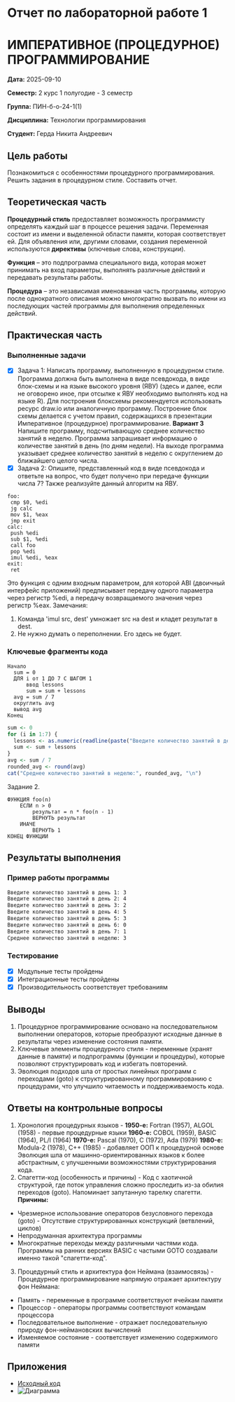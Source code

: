 


# Отчет по лабораторной работе 1
# ИМПЕРАТИВНОЕ (ПРОЦЕДУРНОЕ) ПРОГРАММИРОВАНИЕ

**Дата:** 2025-09-10

**Семестр:** 2 курс 1 полугодие - 3 семестр

**Группа:** ПИН-б-о-24-1(1)

**Дисциплина:** Технологии программирования

**Студент:** Герда Никита Андреевич

## Цель работы
Познакомиться с особенностями процедурного программирования. Решить задания в
процедурном стиле. Составить отчет.

## Теоретическая часть
**Процедурный стиль** предоставляет возможность программисту определять каждый шаг в
процессе решения задачи. Переменная состоит из имени и выделенной области памяти, которая соответствует ей. 
Для объявления или, другими словами, создания переменной используются **директивы** (ключевые слова, конструкции). 

**Функция** – это подпрограмма специального вида, которая может принимать на вход параметры, выполнять различные действий и передавать результаты работы. 

**Процедура** – это независимая именованная часть программы, которую после однократного описания можно многократно вызвать по имени из последующих частей программы для выполнения определенных действий.

## Практическая часть

### Выполненные задачи
- [x] Задача 1: Написать программу, выполненную в процедурном стиле. Программа должна быть выполнена в виде псевдокода, в виде блок-схемы и на языке высокого уровня (ЯВУ) (здесь и далее, если не оговорено иное, при отсылке к ЯВУ необходимо выполнять код на языке R). Для построения блоксхемы рекомендуется использовать ресурс draw.io или аналогичную программу. Построение блок схемы делается с учетом правил, содержащихся в презентации Императивное (процедурное) программирование.
**Вариант 3**
Напишите программу, подсчитывающую среднее количество занятий в неделю. Программа запрашивает информацию о количестве занятий в день (по дням недели). На выходе программа указывает среднее количество занятий в неделю с округлением до ближайшего целого числа.
- [x] Задача 2: Опишите, представленный код в виде псевдокода и ответьте на вопрос, что будет получено при передаче функции числа 7? Также реализуйте данный алгоритм на ЯВУ. 
```assembler
foo:
 cmp $0, %edi
 jg calc
 mov $1, %eax
 jmp exit
calc:
 push %edi
 sub $1, %edi
 call foo
 pop %edi
 imul %edi, %eax
exit:
 ret
```
Это функция с одним входным параметром, для которой ABI (двоичный интерфейс приложений)
предписывает передачу одного параметра через регистр %edi, а передачу возвращаемого значения через
регистр %eax. 
Замечания:
1) Команда 'imul src, dest' умножает src на dest и кладет результат в dest.
2) Не нужно думать о переполнении. Его здесь не будет.

### Ключевые фрагменты кода
```text
Начало
  sum = 0
  ДЛЯ i от 1 ДО 7 С ШАГОМ 1 
      ввод lessons
      sum = sum + lessons
  avg = sum / 7
  округлить avg
  вывод avg
Конец
```
```R
sum <- 0
for (i in 1:7) {
  lessons <- as.numeric(readline(paste("Введите количество занятий в день", i, ": ")))
  sum <- sum + lessons
}
avg <- sum / 7
rounded_avg <- round(avg)
cat("Среднее количество занятий в неделю:", rounded_avg, "\n")
```

Задание 2.
```text
ФУНКЦИЯ foo(n)
    ЕСЛИ n > 0
        результат = n * foo(n - 1)
        ВЕРНУТЬ результат
    ИНАЧЕ
        ВЕРНУТЬ 1
КОНЕЦ ФУНКЦИИ
```

## Результаты выполнения

### Пример работы программы
```bash
Введите количество занятий в день 1: 3
Введите количество занятий в день 2: 4
Введите количество занятий в день 3: 2
Введите количество занятий в день 4: 5
Введите количество занятий в день 5: 3
Введите количество занятий в день 6: 0
Введите количество занятий в день 7: 1
Среднее количество занятий в неделю: 3
```

### Тестирование
- [x] Модульные тесты пройдены
- [x] Интеграционные тесты пройдены
- [x] Производительность соответствует требованиям

## Выводы
1. Процедурное программирование основано на последовательном выполнении операторов, которые преобразуют исходные данные в результаты через изменение состояния памяти.
2. Ключевые элементы процедурного стиля - переменные (хранят данные в памяти) и подпрограммы (функции и процедуры), которые позволяют структурировать код и избегать повторений.
3. Эволюция подходов шла от простых линейных программ с переходами (goto) к структурированному программированию с процедурами, что улучшило читаемость и поддерживаемость кода.

## Ответы на контрольные вопросы
1. Хронология процедурных языков - 
**1950-е:** Fortran (1957), ALGOL (1958) - первые процедурные языки 
**1960-е:** COBOL (1959), BASIC (1964), PL/I (1964) 
**1970-е:** Pascal (1970), C (1972), Ada (1979) 
**1980-е:** Modula-2 (1978), C++ (1985) - добавляет ООП к процедурной основе Эволюция шла от машинно-ориентированных языков к более абстрактным, с улучшенными возможностями структурирования кода.
2. Спагетти-код (особенность и причины) - 
Код с хаотичной структурой, где поток управления сложно проследить из-за обилия переходов (goto). Напоминает запутанную тарелку спагетти. 
**Причины:** 
- Чрезмерное использование операторов безусловного перехода (goto) - Отсутствие структурированных конструкций (ветвлений, циклов) 
- Непродуманная архитектура программы 
- Многократные переходы между различными частями кода. 
Программы на ранних версиях BASIC с частыми GOTO создавали именно такой "спагетти-код".
3. Процедурный стиль и архитектура фон Неймана (взаимосвязь) - 
Процедурное программирование напрямую отражает архитектуру фон Неймана:

- Память - переменные в программе соответствуют ячейкам памяти
- Процессор - операторы программы соответствуют командам процессора
- Последовательное выполнение - отражает последовательную природу фон-неймановских вычислений
- Изменяемое состояние - соответствует изменению содержимого памяти

## Приложения
- [Исходный код](https://github.com/Nocotov77/GerdaNA/blob/main/lab-02-01/src/main.r )
- ![Диаграмма](https://raw.githubusercontent.com/Nocotov77/GerdaNA/main/lab-02-01/docs/diagramma.png)